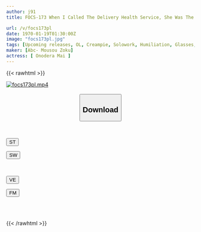 ```yaml
---
author: j91
title: FOCS-173 When I Called The Delivery Health Service, She Was The Most Humble Colleague In The Company! Is It Ok To Have Raw Sex If "please Keep It A Secret From The Company"? From That Day On, I Do It Every Day! Creampie 3P! Fucking! Mai Onodera

url: /v/focs173pl
date: 1970-01-19T01:30:00Z
image: "focs173pl.jpg"
tags: [Upcoming releases, OL, Creampie, Solowork, Humiliation, Glasses, Business Attire	]
maker: [Abc- Mousou Zoku]
actress: [ Onodera Mai ]
---
```



{{< rawhtml >}}

<div class="video" data-videoid="pending_link.html">
    <a href="javascript:;">
        <img src="/v/focs173pl/focs173pl.jpg" width="WIDTH" height="HEIGHT" alt="focs173pl.mp4" loading="lazy">
    </a>
</div>

<script type="text/javascript" src="https://j91.asia/asset/on-demand-pend.js"></script>

<br>
  <link rel="stylesheet" href="https://j91.asia/asset/bs5.css">
  
  <center>
  <button class="btn btn-primary" type="button" data-bs-toggle="collapse" data-bs-target=".multi-collapse" aria-expanded="false" aria-controls="multiCollapseExample1 multiCollapseExample2"><h2>Download</h2></button></center>
</p>
<div class="row">
  <div class="col">
    <div class="collapse multi-collapse" id="multiCollapseExample1">
      <div class="card card-body">
	      	      <br>
<div class="buttons">  
<p><a href="https://j91.asia/pending_link.html" target="_blank"><button class="btn-hover color-3"><i class="fa fa-download"></i> ST</button></a></p>
<p><a href="https://j91.asia/pending_link.html" target="_blank"><button class="btn-hover color-2"><i class="fa fa-download"></i> SW</button></a></p></div>
    </div>
  </div>
</div>
  <div class="col">
    <div class="collapse multi-collapse" id="multiCollapseExample2">
      <div class="card card-body">
	      <br>
<div class="buttons">
<p><a href="https://j91.asia/pending_link.html" target="_blank"><button class="btn-hover color-9"><i class="fa fa-download"></i> VE</button></a></p>
<p><a href="https://j91.asia/pending_link.html" target="_blank"><button class="btn-hover color-8"><i class="fa fa-download"></i> FM</button></a></p></div>
<br><br>
      </div>
    </div>
  </div>
</div>

{{< /rawhtml >}}